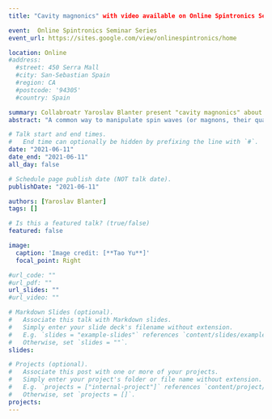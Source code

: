 ```yaml
---
title: "Cavity magnonics" with video available on Online Spintronics Seminar Series

event:  Online Spintronics Seminar Series
event_url: https://sites.google.com/view/onlinespintronics/home

location: Online
#address:
  #street: 450 Serra Mall
  #city: San-Sebastian Spain
  #region: CA
  #postcode: '94305'
  #country: Spain

summary: Collabroatr Yaroslav Blanter present "cavity magnonics" about our works in open cavity online with video available on Online Spintronics Seminar Series
abstract: "A common way to manipulate spin waves (or magnons, their quanta) is by electromagnetic radiation – optical and microwave light. The interaction between light and magnons is strongly enhanced in optical and microwave cavities, and this enhancement, after its experimental realization in the last decade, started the field of cavity magnonics. I will demonstrate a few examples of interesting and unusual phenomena which appear in cavity magnonics. (...) Then I will turn to interaction of magnons with microwave radiation and discuss phenomena such as uni-directional excitation of magnons in thin films, sub- and superradiance and level attraction in open cavities."

# Talk start and end times.
#   End time can optionally be hidden by prefixing the line with `#`.
date: "2021-06-11"
date_end: "2021-06-11"
all_day: false

# Schedule page publish date (NOT talk date).
publishDate: "2021-06-11"

authors: [Yaroslav Blanter] 
tags: []

# Is this a featured talk? (true/false)
featured: false

image:
  caption: 'Image credit: [**Tao Yu**]'
  focal_point: Right

#url_code: ""
#url_pdf: ""
url_slides: ""
#url_video: ""

# Markdown Slides (optional).
#   Associate this talk with Markdown slides.
#   Simply enter your slide deck's filename without extension.
#   E.g. `slides = "example-slides"` references `content/slides/example-slides.md`.
#   Otherwise, set `slides = ""`.
slides:

# Projects (optional).
#   Associate this post with one or more of your projects.
#   Simply enter your project's folder or file name without extension.
#   E.g. `projects = ["internal-project"]` references `content/project/deep-learning/index.md`.
#   Otherwise, set `projects = []`.
projects:
---
```




